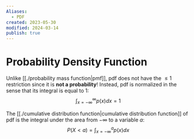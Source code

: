 ```yaml
---
Aliases:
  - PDF
created: 2023-05-30
modified: 2024-03-14
publish: true
---
```


# Probability Density Function
Unlike [[./probability mass function|pmf]], pdf does not have the $\le 1$ restriction since it is **not a probability**!
Instead, pdf is normalized in the sense that its integral is equal to 1:
$$
\int_{x=-\infty}^{\infty} p(x) dx = 1
$$

The [[./cumulative distribution function|cumulative distribution function]] of pdf is the integral under the area from $-\infty$ to a variable $a$:
$$
P(X < a) = \int_{x=-\infty}^a p(x) dx
$$